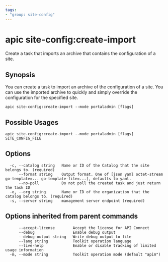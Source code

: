 ```yaml
---
tags:
- "group: site-config"
---
```

# apic site-config:create-import

Create a task that imports an archive that contains the configuration of a site.

## Synopsis

You can create a task to import an archive of the configuration of a site. You can use the imported archive to quickly and simply override the configuration for the specified site.

```
apic site-config:create-import --mode portaladmin [flags]
```

## Possible Usages

```
apic site-config:create-import --mode portaladmin [flags] SITE_CONFIG_FILE
```

## Options

```
  -c, --catalog string   Name or ID of the Catalog that the site belongs to. (required)
      --format string    Output format. One of [json yaml octet-stream go-template=... go-template-file=...], defaults to yaml.
      --no-poll          Do not poll the created task and just return the task ID
  -o, --org string       Name or ID of the organization that the catalog belongs to. (required)
  -s, --server string    management server endpoint (required)
```

## Options inherited from parent commands

```
      --accept-license        Accept the license for API Connect
      --debug                 Enable debug output
      --debug-output string   Write debug output to file
      --lang string           Toolkit operation language
      --live-help             Enable or disable tracking of limited usage information
  -m, --mode string           Toolkit operation mode (default "apim")
```
